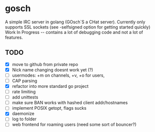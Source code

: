 # gosch
A simple IRC server in golang  (GOsch`S a CHat server).
Currently only supports SSL sockets (see -selfsigned option for getting started quickly)
Work In Progress -- contains a lot of debugging code and not a lot of features.

## TODO

- [x] move to github from private repo
- [x] Nick name changing doesnt work yet (?)
- [ ] usermodes: +m on channels, +v, +o for users,
- [ ] CAP parsing
- [x] refactor into more standard go project
- [ ] rate limiting
- [ ] add unittests
- [ ] make sure BAN works with hashed client addr/hostnames
- [ ] implement POSIX getopt, flags sucks 
- [x] daemonize
- [ ] log to folder
- [ ] web frontend for roaming users (need some sort of bouncer?)
